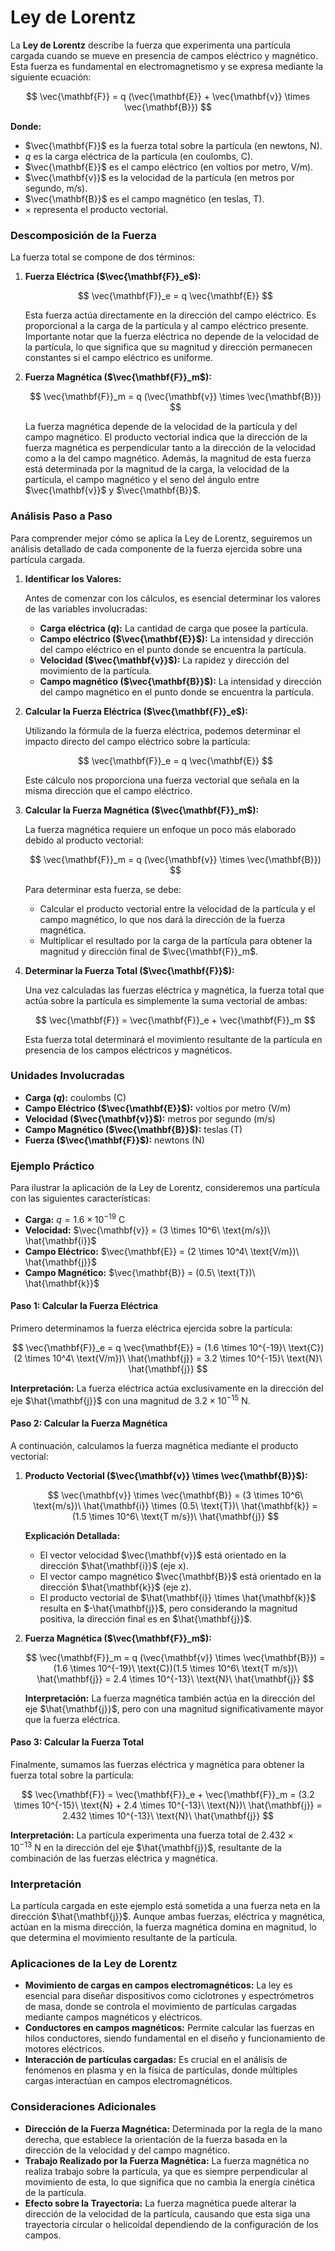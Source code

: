 # Ley de Lorentz

La **Ley de Lorentz** describe la fuerza que experimenta una partícula cargada cuando se mueve en presencia de campos eléctrico y magnético. Esta fuerza es fundamental en electromagnetismo y se expresa mediante la siguiente ecuación:

$$
\vec{\mathbf{F}} = q (\vec{\mathbf{E}} + \vec{\mathbf{v}} \times \vec{\mathbf{B}})
$$

**Donde:**

- $\vec{\mathbf{F}}$ es la fuerza total sobre la partícula (en newtons, N).
- $q$ es la carga eléctrica de la partícula (en coulombs, C).
- $\vec{\mathbf{E}}$ es el campo eléctrico (en voltios por metro, V/m).
- $\vec{\mathbf{v}}$ es la velocidad de la partícula (en metros por segundo, m/s).
- $\vec{\mathbf{B}}$ es el campo magnético (en teslas, T).
- $\times$ representa el producto vectorial.

### Descomposición de la Fuerza

La fuerza total se compone de dos términos:

1. **Fuerza Eléctrica ($\vec{\mathbf{F}}_e$):**

    $$
    \vec{\mathbf{F}}_e = q \vec{\mathbf{E}}
    $$

    Esta fuerza actúa directamente en la dirección del campo eléctrico. Es proporcional a la carga de la partícula y al campo eléctrico presente. Importante notar que la fuerza eléctrica no depende de la velocidad de la partícula, lo que significa que su magnitud y dirección permanecen constantes si el campo eléctrico es uniforme.

2. **Fuerza Magnética ($\vec{\mathbf{F}}_m$):**

    $$
    \vec{\mathbf{F}}_m = q (\vec{\mathbf{v}} \times \vec{\mathbf{B}})
    $$

    La fuerza magnética depende de la velocidad de la partícula y del campo magnético. El producto vectorial indica que la dirección de la fuerza magnética es perpendicular tanto a la dirección de la velocidad como a la del campo magnético. Además, la magnitud de esta fuerza está determinada por la magnitud de la carga, la velocidad de la partícula, el campo magnético y el seno del ángulo entre $\vec{\mathbf{v}}$ y $\vec{\mathbf{B}}$.

### Análisis Paso a Paso

Para comprender mejor cómo se aplica la Ley de Lorentz, seguiremos un análisis detallado de cada componente de la fuerza ejercida sobre una partícula cargada.

1. **Identificar los Valores:**

    Antes de comenzar con los cálculos, es esencial determinar los valores de las variables involucradas:

    - **Carga eléctrica ($q$):** La cantidad de carga que posee la partícula.
    - **Campo eléctrico ($\vec{\mathbf{E}}$):** La intensidad y dirección del campo eléctrico en el punto donde se encuentra la partícula.
    - **Velocidad ($\vec{\mathbf{v}}$):** La rapidez y dirección del movimiento de la partícula.
    - **Campo magnético ($\vec{\mathbf{B}}$):** La intensidad y dirección del campo magnético en el punto donde se encuentra la partícula.

2. **Calcular la Fuerza Eléctrica ($\vec{\mathbf{F}}_e$):**

    Utilizando la fórmula de la fuerza eléctrica, podemos determinar el impacto directo del campo eléctrico sobre la partícula:

    $$
    \vec{\mathbf{F}}_e = q \vec{\mathbf{E}}
    $$

    Este cálculo nos proporciona una fuerza vectorial que señala en la misma dirección que el campo eléctrico.

3. **Calcular la Fuerza Magnética ($\vec{\mathbf{F}}_m$):**

    La fuerza magnética requiere un enfoque un poco más elaborado debido al producto vectorial:

    $$
    \vec{\mathbf{F}}_m = q (\vec{\mathbf{v}} \times \vec{\mathbf{B}})
    $$

    Para determinar esta fuerza, se debe:

    - Calcular el producto vectorial entre la velocidad de la partícula y el campo magnético, lo que nos dará la dirección de la fuerza magnética.
    - Multiplicar el resultado por la carga de la partícula para obtener la magnitud y dirección final de $\vec{\mathbf{F}}_m$.

4. **Determinar la Fuerza Total ($\vec{\mathbf{F}}$):**

    Una vez calculadas las fuerzas eléctrica y magnética, la fuerza total que actúa sobre la partícula es simplemente la suma vectorial de ambas:

    $$
    \vec{\mathbf{F}} = \vec{\mathbf{F}}_e + \vec{\mathbf{F}}_m
    $$

    Esta fuerza total determinará el movimiento resultante de la partícula en presencia de los campos eléctricos y magnéticos.

### Unidades Involucradas

- **Carga ($q$):** coulombs (C)
- **Campo Eléctrico ($\vec{\mathbf{E}}$):** voltios por metro (V/m)
- **Velocidad ($\vec{\mathbf{v}}$):** metros por segundo (m/s)
- **Campo Magnético ($\vec{\mathbf{B}}$):** teslas (T)
- **Fuerza ($\vec{\mathbf{F}}$):** newtons (N)

### Ejemplo Práctico

Para ilustrar la aplicación de la Ley de Lorentz, consideremos una partícula con las siguientes características:

- **Carga:** $q = 1.6 \times 10^{-19}\ \text{C}$
- **Velocidad:** $\vec{\mathbf{v}} = (3 \times 10^6\ \text{m/s})\ \hat{\mathbf{i}}$
- **Campo Eléctrico:** $\vec{\mathbf{E}} = (2 \times 10^4\ \text{V/m})\ \hat{\mathbf{j}}$
- **Campo Magnético:** $\vec{\mathbf{B}} = (0.5\ \text{T})\ \hat{\mathbf{k}}$

#### Paso 1: Calcular la Fuerza Eléctrica

Primero determinamos la fuerza eléctrica ejercida sobre la partícula:

$$
\vec{\mathbf{F}}_e = q \vec{\mathbf{E}} = (1.6 \times 10^{-19}\ \text{C})(2 \times 10^4\ \text{V/m})\ \hat{\mathbf{j}} = 3.2 \times 10^{-15}\ \text{N}\ \hat{\mathbf{j}}
$$

**Interpretación:** La fuerza eléctrica actúa exclusivamente en la dirección del eje $\hat{\mathbf{j}}$ con una magnitud de $3.2 \times 10^{-15}\ \text{N}$.

#### Paso 2: Calcular la Fuerza Magnética

A continuación, calculamos la fuerza magnética mediante el producto vectorial:

1. **Producto Vectorial ($\vec{\mathbf{v}} \times \vec{\mathbf{B}}$):**

    $$
    \vec{\mathbf{v}} \times \vec{\mathbf{B}} = (3 \times 10^6\ \text{m/s})\ \hat{\mathbf{i}} \times (0.5\ \text{T})\ \hat{\mathbf{k}} = (1.5 \times 10^6\ \text{T m/s})\ \hat{\mathbf{j}}
    $$

    **Explicación Detallada:**
    
    - El vector velocidad $\vec{\mathbf{v}}$ está orientado en la dirección $\hat{\mathbf{i}}$ (eje x).
    - El vector campo magnético $\vec{\mathbf{B}}$ está orientado en la dirección $\hat{\mathbf{k}}$ (eje z).
    - El producto vectorial de $\hat{\mathbf{i}} \times \hat{\mathbf{k}}$ resulta en $-\hat{\mathbf{j}}$, pero considerando la magnitud positiva, la dirección final es en $\hat{\mathbf{j}}$.

2. **Fuerza Magnética ($\vec{\mathbf{F}}_m$):**

    $$
    \vec{\mathbf{F}}_m = q (\vec{\mathbf{v}} \times \vec{\mathbf{B}}) = (1.6 \times 10^{-19}\ \text{C})(1.5 \times 10^6\ \text{T m/s})\ \hat{\mathbf{j}} = 2.4 \times 10^{-13}\ \text{N}\ \hat{\mathbf{j}}
    $$

    **Interpretación:** La fuerza magnética también actúa en la dirección del eje $\hat{\mathbf{j}}$, pero con una magnitud significativamente mayor que la fuerza eléctrica.

#### Paso 3: Calcular la Fuerza Total

Finalmente, sumamos las fuerzas eléctrica y magnética para obtener la fuerza total sobre la partícula:

$$
\vec{\mathbf{F}} = \vec{\mathbf{F}}_e + \vec{\mathbf{F}}_m = (3.2 \times 10^{-15}\ \text{N} + 2.4 \times 10^{-13}\ \text{N})\ \hat{\mathbf{j}} = 2.432 \times 10^{-13}\ \text{N}\ \hat{\mathbf{j}}
$$

**Interpretación:** La partícula experimenta una fuerza total de $2.432 \times 10^{-13}\ \text{N}$ en la dirección del eje $\hat{\mathbf{j}}$, resultante de la combinación de las fuerzas eléctrica y magnética.

### Interpretación

La partícula cargada en este ejemplo está sometida a una fuerza neta en la dirección $\hat{\mathbf{j}}$. Aunque ambas fuerzas, eléctrica y magnética, actúan en la misma dirección, la fuerza magnética domina en magnitud, lo que determina el movimiento resultante de la partícula.

### Aplicaciones de la Ley de Lorentz

- **Movimiento de cargas en campos electromagnéticos:** La ley es esencial para diseñar dispositivos como ciclotrones y espectrómetros de masa, donde se controla el movimiento de partículas cargadas mediante campos magnéticos y eléctricos.
- **Conductores en campos magnéticos:** Permite calcular las fuerzas en hilos conductores, siendo fundamental en el diseño y funcionamiento de motores eléctricos.
- **Interacción de partículas cargadas:** Es crucial en el análisis de fenómenos en plasma y en la física de partículas, donde múltiples cargas interactúan en campos electromagnéticos.

### Consideraciones Adicionales

- **Dirección de la Fuerza Magnética:** Determinada por la regla de la mano derecha, que establece la orientación de la fuerza basada en la dirección de la velocidad y del campo magnético.
- **Trabajo Realizado por la Fuerza Magnética:** La fuerza magnética no realiza trabajo sobre la partícula, ya que es siempre perpendicular al movimiento de esta, lo que significa que no cambia la energía cinética de la partícula.
- **Efecto sobre la Trayectoria:** La fuerza magnética puede alterar la dirección de la velocidad de la partícula, causando que esta siga una trayectoria circular o helicoidal dependiendo de la configuración de los campos.

